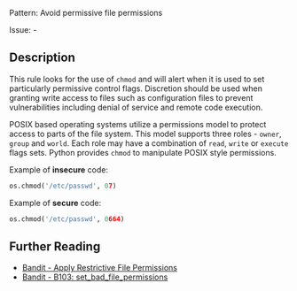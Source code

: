 Pattern: Avoid permissive file permissions

Issue: -

## Description

This rule looks for the use of `chmod` and will alert when it is used
to set particularly permissive control flags. Discretion should be used when granting write access to files such as configuration files to prevent vulnerabilities including denial of service and remote code execution.

POSIX based operating systems utilize a permissions model to protect access to
parts of the file system. This model supports three roles - `owner`, `group` and
`world`. Each role may have a combination of `read`, `write` or `execute` flags
sets. Python provides `chmod` to manipulate POSIX style permissions.


Example of **insecure** code:

```python
os.chmod('/etc/passwd', 07)
```

Example of **secure** code:

```python
os.chmod('/etc/passwd', 0664)
```

## Further Reading

* [Bandit - Apply Restrictive File Permissions](https://security.openstack.org/guidelines/dg_apply-restrictive-file-permissions.html)
* [Bandit - B103: set_bad_file_permissions](https://bandit.readthedocs.io/en/latest/plugins/b103_set_bad_file_permissions.html)
